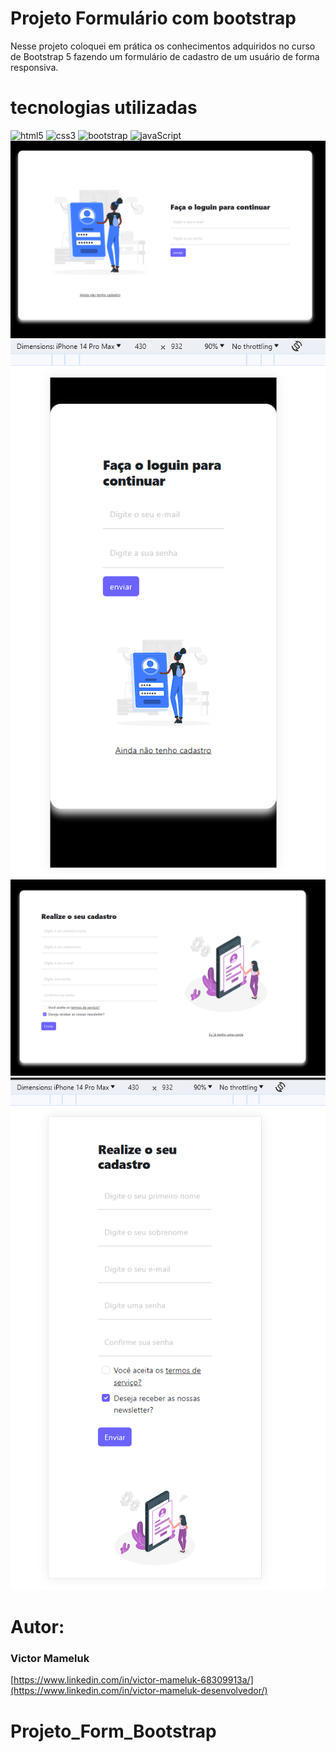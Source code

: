 # Projeto Formulário com bootstrap

Nesse projeto coloquei em prática os conhecimentos adquiridos no curso de Bootstrap 5 fazendo um formulário de cadastro de um usuário de forma responsiva.

# tecnologias utilizadas
<img alt="html5" src="https://img.shields.io/badge/HTML5-E34F26?style=for-the-badge&logo=html5&logoColor=white">
<img alt="css3" src="https://img.shields.io/badge/CSS-239120?&style=for-the-badge&logo=css3&logoColor=white">
<img alt="bootstrap" src="https://img.shields.io/badge/Bootstrap-563D7C?style=for-the-badge&logo=bootstrap&logoColor=white">
<img alt="javaScript" src="https://img.shields.io/badge/JavaScript-323330?style=for-the-badge&logo=javascript&logoColor=F7DF1E">

<img alt="Pagina inicial" src="https://github.com/VictorMameluk/Projeto_Form_Bootstrap/blob/main/assets/img/index.png">
<img alt="Pagina inicial Responsiva" src="https://github.com/VictorMameluk/Projeto_Form_Bootstrap/blob/main/assets/img/index_responsivo.png">
<img alt="Tela de registro" src="https://github.com/VictorMameluk/Projeto_Form_Bootstrap/blob/main/assets/img/Tela_Registro.png">
<img alt="Tela de registro responsiva" src="https://github.com/VictorMameluk/Projeto_Form_Bootstrap/blob/main/assets/img/Tela_Registro_Responsivo.png">

# Autor:
 
 ### Victor Mameluk 
 
 [https://www.linkedin.com/in/victor-mameluk-68309913a/](https://www.linkedin.com/in/victor-mameluk-desenvolvedor/)
# Projeto_Form_Bootstrap
